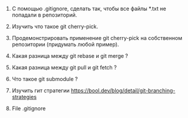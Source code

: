1. С помощью .gitignore, сделать так, чтобы все файлы *.txt не попадали в репозиторий.
2. Изучить что такое git cherry-pick.
3. Продемонстрировать применение git cherry-pick на собственном репозитории (придумать любой пример).
4. Какая разница между git rebase и git merge ?
5. Какая разница между git pull и git fetch ?
6. Что такое git submodule ?
7. Изучить гит стратегии https://bool.dev/blog/detail/git-branching-strategies

1. File .gitignore
